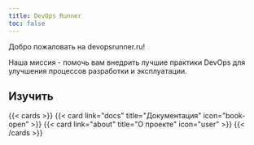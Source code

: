 ```yaml
---
title: DevOps Runner
toc: false
---
```


Добро пожаловать на devopsrunner.ru!

Наша миссия - помочь вам внедрить лучшие практики DevOps для улучшения процессов разработки и эксплуатации.

## Изучить

{{< cards >}}
  {{< card link="docs" title="Документация" icon="book-open" >}}
  {{< card link="about" title="О проекте" icon="user" >}}
{{< /cards >}}
